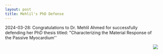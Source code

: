 ```yaml
---
layout: post
title: Mehlil's PhD Defense
---
```


2024-03-28: Congratulations to Dr. Mehlil Ahmed for successfully defending her PhD thesis titled: "Characterizing the Material Response of the Passive Myocardium''

<img style="float: right;" src="../../assets/img/events/Defense2.jpeg" >

